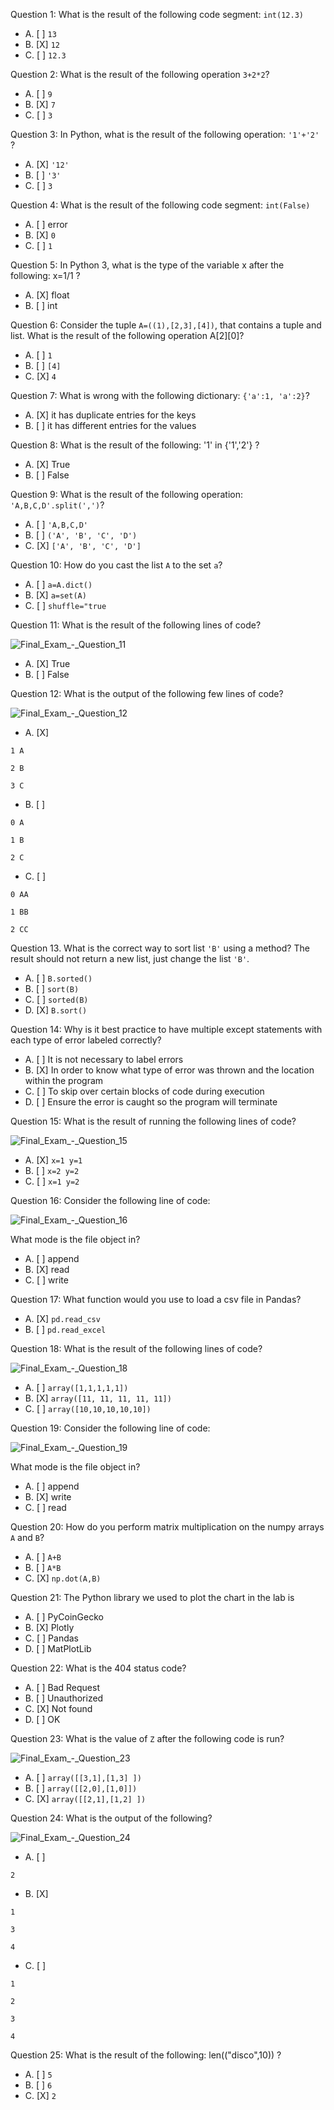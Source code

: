 Question 1: What is the result of the following code segment: ```int(12.3)```

- A. [ ] ```13```
- B. [X] ```12```
- C. [ ] ```12.3```

Question 2: What is the result of the following operation ```3+2*2```?

- A. [ ] ```9```
- B. [X] ```7```
- C. [ ] ```3```

Question 3: In Python, what is the result of the following operation: ```'1'+'2'``` ?

- A. [X] ```'12'```
- B. [ ] ```'3'```
- C. [ ] ```3```

Question 4: What is the result of the following code segment: ```int(False)```

- A. [ ] error
- B. [X] ```0```
- C. [ ] ```1```

Question 5: In Python 3, what is the type of the variable x after the following: x=1/1 ?

- A. [X] float
- B. [ ] int

Question 6: Consider the tuple ```A=((1),[2,3],[4])```, that contains a tuple and list. What is the result of the following operation A[2][0]?

- A. [ ] ```1```
- B. [ ] ```[4]```
- C. [X] ```4```

Question 7: What is wrong with the following dictionary: ```{'a':1, 'a':2}```?

- A. [X] it has duplicate entries for the keys
- B. [ ] it has different entries for the values

Question 8: What is the result of the following: '1' in {'1','2'} ?

- A. [X] True
- B. [ ] False

Question 9: What is the result of the following operation: ```'A,B,C,D'.split(',')```?

- A. [ ] ```'A,B,C,D'```
- B. [ ] ```('A', 'B', 'C', 'D')```
- C. [X] ```['A', 'B', 'C', 'D']```

Question 10: How do you cast the list ```A``` to the set ```a```?
- A. [ ] ```a=A.dict()```
- B. [X] ```a=set(A)```
- C. [ ] ```shuffle="true```

Question 11: What is the result of the following lines of code?

![Final_Exam_-_Question_11](https://user-images.githubusercontent.com/17474099/121704865-6e757100-cad4-11eb-8637-e953274d2614.jpg)

- A. [X] True
- B. [ ] False

Question 12: What is the output of the following few lines of code?

![Final_Exam_-_Question_12](https://user-images.githubusercontent.com/17474099/121705268-c57b4600-cad4-11eb-9595-e84276661bbf.jpg)

- A. [X]

```
1 A

2 B

3 C
```

- B. [ ]

```
0 A

1 B

2 C
```

- C. [ ]

```
0 AA

1 BB

2 CC
```

Question 13. What is the correct way to sort list ```'B'``` using a method? The result should not return a new list, just change the list ```'B'```.

- A. [ ] ```B.sorted()```
- B. [ ] ```sort(B)```
- C. [ ] ```sorted(B)```
- D. [X] ```B.sort()```

Question 14: Why is it best practice to have multiple except statements with each type of error labeled correctly?

- A. [ ] It is not necessary to label errors
- B. [X] In order to know what type of error was thrown and the location within the program
- C. [ ] To skip over certain blocks of code during execution
- D. [ ] Ensure the error is caught so the program will terminate

Question 15: What is the result of running the following lines of code? 

![Final_Exam_-_Question_15](https://user-images.githubusercontent.com/17474099/121706778-3c650e80-cad6-11eb-83f9-d2b5cb357ddb.jpg)

- A. [X] ```x=1 y=1```
- B. [ ] ```x=2 y=2```
- C. [ ] ```x=1 y=2```

Question 16: Consider the following line of code:

![Final_Exam_-_Question_16](https://user-images.githubusercontent.com/17474099/121707295-b39aa280-cad6-11eb-8499-368dd295f0d7.jpg)

What mode is the file object in?

- A. [ ] append
- B. [X] read
- C. [ ] write

Question 17: What function would you use to load a csv file in Pandas?

- A. [X] ```pd.read_csv```
- B. [ ] ```pd.read_excel```

Question 18: What is the result of the following lines of code?

![Final_Exam_-_Question_18](https://user-images.githubusercontent.com/17474099/121708674-1e001280-cad8-11eb-917b-397c7eeeeffd.jpg)

- A. [ ] ```array([1,1,1,1,1])```
- B. [X] ```array([11, 11, 11, 11, 11])```
- C. [ ] ```array([10,10,10,10,10])```

Question 19: Consider the following line of code: 

![Final_Exam_-_Question_19](https://user-images.githubusercontent.com/17474099/121709041-6d464300-cad8-11eb-8a77-bade4504dd00.jpg)

What mode is the file object in?

- A. [ ] append
- B. [X] write
- C. [ ] read

Question 20: How do you perform matrix multiplication on the numpy arrays ```A``` and ```B```?

- A. [ ] ```A+B```
- B. [ ] ```A*B```
- C. [X] ```np.dot(A,B)```

Question 21: The Python library we used to plot the chart in the lab is

- A. [ ] PyCoinGecko
- B. [X] Plotly
- C. [ ] Pandas
- D. [ ] MatPlotLib

Question 22: What is the 404 status code?

- A. [ ] Bad Request
- B. [ ] Unauthorized
- C. [X] Not found
- D. [ ] OK

Question 23: What is the value of ```Z``` after the following code is run? 

![Final_Exam_-_Question_23](https://user-images.githubusercontent.com/17474099/121709895-505e3f80-cad9-11eb-91b6-54cfed84b6da.jpg)

- A. [ ] ```array([[3,1],[1,3] ])```
- B. [ ] ```array([[2,0],[1,0]])```
- C. [X] ```array([[2,1],[1,2] ])```

Question 24: What is the output of the following? 

![Final_Exam_-_Question_24](https://user-images.githubusercontent.com/17474099/121710249-b64ac700-cad9-11eb-9a76-d6f23c18bdf3.jpg)

- A. [ ]

```
2
```

- B. [X]

```
1

3

4
```

- C. [ ]
 
```
1

2

3

4
```

Question 25: What is the result of the following: len(("disco",10)) ?

- A. [ ] ```5```
- B. [ ] ```6```
- C. [X] ```2```

